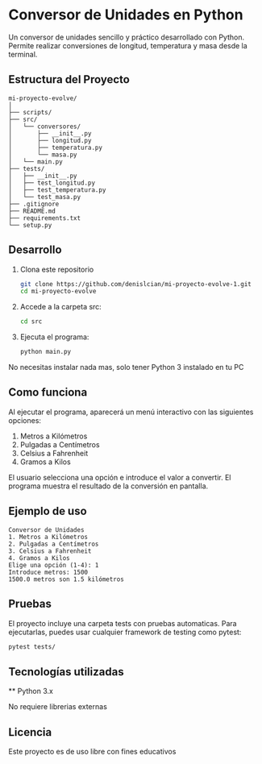 # Conversor de Unidades en Python

Un conversor de unidades sencillo y práctico desarrollado con Python. Permite realizar conversiones de longitud, temperatura y masa desde la terminal.

## Estructura del Proyecto

```
mi-proyecto-evolve/
│
├── scripts/
├── src/
│   └── conversores/
│       ├── __init__.py
│       ├── longitud.py
│       ├── temperatura.py
│       └── masa.py
│   └── main.py
├── tests/
│   ├── __init__.py
│   ├── test_longitud.py
│   ├── test_temperatura.py
│   └── test_masa.py
├── .gitignore
├── README.md
├── requirements.txt
└── setup.py
```


## Desarrollo

1. Clona este repositorio
   ```bash
   git clone https://github.com/denislcian/mi-proyecto-evolve-1.git
   cd mi-proyecto-evolve
   ```
2. Accede a la carpeta src:
   ```bash
   cd src
   ```
3. Ejecuta el programa:
   ```bash
   python main.py
   ```
No necesitas instalar nada mas, solo tener Python 3 instalado en tu PC

## Como funciona
Al ejecutar el programa, aparecerá un menú interactivo con las siguientes opciones:

1. Metros a Kilómetros
2. Pulgadas a Centímetros
3. Celsius a Fahrenheit
4. Gramos a Kilos

El usuario selecciona una opción e introduce el valor a convertir. El programa muestra el resultado de la conversión en pantalla.


## Ejemplo de uso
```text
Conversor de Unidades
1. Metros a Kilómetros
2. Pulgadas a Centímetros
3. Celsius a Fahrenheit
4. Gramos a Kilos
Elige una opción (1-4): 1
Introduce metros: 1500
1500.0 metros son 1.5 kilómetros
```
## Pruebas

El proyecto incluye una carpeta tests con pruebas automaticas. Para ejecutarlas, puedes usar cualquier framework de testing como pytest:
```bash
pytest tests/
```

## Tecnologías utilizadas

** Python 3.x

No requiere librerias externas

## Licencia

Este proyecto es de uso libre con fines educativos